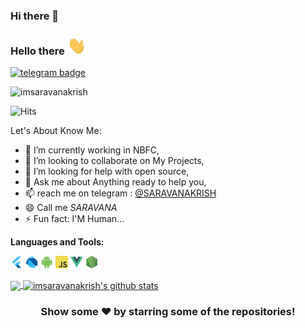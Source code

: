 ### Hi there 👋

### Hello there <img src="https://raw.githubusercontent.com/ABSphreak/ABSphreak/master/gifs/Hi.gif" width="30px">
[![telegram badge](https://img.shields.io/badge/SARAVANAKRISH-30302f?style=flat&logo=telegram)](https://t.me/SARAVANAKRISH)

<p align="left"> <img src="https://komarev.com/ghpvc/?username=imsaravanakrish&label=Views&color=blue&style=plastic" alt="imsaravanakrish" /> </p>

![Hits](https://hits.seeyoufarm.com/api/count/incr/badge.svg?url=https://github.com/imsaravanakrish/)

Let's About Know Me:

- 🔭 I’m currently working in NBFC,
- 👯 I’m looking to collaborate on My Projects,
- 🤔 I’m looking for help with open source,
- 💬 Ask me about Anything ready to help you,
- 📫 reach me on telegram : [@SARAVANAKRISH](https://t.me/SARAVANAKRISH)
- 😄 Call me *SARAVANA*
- ⚡ Fun fact: I'M Human...


**Languages and Tools:**  

<code><img height="20" src="https://raw.githubusercontent.com/github/explore/80688e429a7d4ef2fca1e82350fe8e3517d3494d/topics/flutter/flutter.png"></code>
<code><img height="20" src="https://raw.githubusercontent.com/github/explore/80688e429a7d4ef2fca1e82350fe8e3517d3494d/topics/dart/dart.png"></code>
<code><img height="20" src="https://raw.githubusercontent.com/github/explore/80688e429a7d4ef2fca1e82350fe8e3517d3494d/topics/android/android.png"></code>
<code><img height="20" src="https://raw.githubusercontent.com/github/explore/80688e429a7d4ef2fca1e82350fe8e3517d3494d/topics/javascript/javascript.png"></code>
<code><img height="20" src="https://raw.githubusercontent.com/github/explore/80688e429a7d4ef2fca1e82350fe8e3517d3494d/topics/vue/vue.png"></code>
<code><img height="20" src="https://raw.githubusercontent.com/github/explore/80688e429a7d4ef2fca1e82350fe8e3517d3494d/topics/nodejs/nodejs.png"></code>    

<a href="https://github.com/imsaravanakrish">
  <img align="center" src="https://github-readme-stats.vercel.app/api/top-langs/?username=ivetri&theme=light&hide_langs_below=1" />
</a>
<a href="https://github.com/imsaravanakrish">
 <img align="center" src="https://github-readme-stats.vercel.app/api?username=imsaravanakrish&show_icons=true&theme=light&line_height=27" alt="imsaravanakrish's github stats"/>
</a>


<div align="center">

### Show some ❤️ by starring some of the repositories!

</div>

<!--
**ImSaravanakrish/imsaravanakrish** is a ✨ _special_ ✨ repository because its `README.md` (this file) appears on your GitHub profile.
